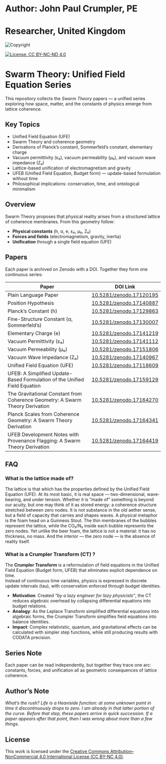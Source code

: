 # Author:  John Paul Crumpler, PE
# Researcher, United Kingdom
![Copyright](https://img.shields.io/badge/Copyright-©%202025%20John%20Paul%20Crumpler-blue.svg)

[![License: CC BY-NC-ND 4.0](https://img.shields.io/badge/License-CC%20BY--NC--ND%204.0-lightgrey.svg)](https://creativecommons.org/licenses/by-nc-nd/4.0/)


# Swarm Theory: Unified Field Equation Series

This repository collects the *Swarm Theory* papers — a unified series exploring how space, matter, and the constants of physics emerge from lattice coherence.

## Key Topics
- Unified Field Equation (UFE)  
- Swarm Theory and coherence geometry  
- Derivations of Planck’s constant, Sommerfeld’s constant, elementary charge  
- Vacuum permittivity (ε₀), vacuum permeability (μ₀), and vacuum wave impedance (Z₀)  
- Lattice-based unification of electromagnetism and gravity  
- UFEB (Unified Field Equation, Budget form) — update-based formulation without time  
- Philosophical implications: conservation, time, and ontological minimalism  

## Overview
Swarm Theory proposes that physical reality arises from a structured lattice of coherence membranes. From this geometry follow:
- **Physical constants** (h, α, e, ε₀, μ₀, Z₀)
- **Forces and fields** (electromagnetism, gravity, inertia)
- **Unification** through a single field equation (UFE)

## Papers
Each paper is archived on Zenodo with a DOI. Together they form one continuous series:

| Paper                                | DOI Link |
|--------------------------------------|----------|
| Plain Language Paper                 | [10.5281/zenodo.17120195](https://doi.org/10.5281/zenodo.17120195) |
| Position Hypothesis                  | [10.5281/zenodo.17140887](https://doi.org/10.5281/zenodo.17140887) |
| Planck’s Constant (h)                | [10.5281/zenodo.17129863](https://doi.org/10.5281/zenodo.17129863) |
| Fine-Structure Constant (α, Sommerfeld’s) | [10.5281/zenodo.17130007](https://doi.org/10.5281/zenodo.17130007) |
| Elementary Charge (e)                | [10.5281/zenodo.17141219](https://doi.org/10.5281/zenodo.17141219) |
| Vacuum Permittivity (ε₀)             | [10.5281/zenodo.17141112](https://doi.org/10.5281/zenodo.17141112) |
| Vacuum Permeability (μ₀)             | [10.5281/zenodo.17151806](https://doi.org/10.5281/zenodo.17151806)|
| Vacuum Wave Impedance (Z₀)           | [10.5281/zenodo.17140967](https://doi.org/10.5281/zenodo.17140967) |
| Unified Field Equation (UFE)         | [10.5281/zenodo.17118609](https://doi.org/10.5281/zenodo.17118609) |
| UFEB: A Simplified Update-Based Formulation of the Unified Field Equation | [10.5281/zenodo.17159129](https://doi.org/10.5281/zenodo.17159129) |
| The Gravitational Constant from Coherence Geometry: A Swarm Theory Derivation | [10.5281/zenodo.17164270](https://doi.org/10.5281/zenodo.17164270) |
| Planck Scales from Coherence Geometry: A Swarm Theory Derivation | [10.5281/zenodo.17164341](https://doi.org/10.5281/zenodo.17164341) |
| UFEB Development Notes with Provenance Flagging: A Swarm Theory Derivation | [10.5281/zenodo.17164419](https://doi.org/10.5281/zenodo.17164419) |

## FAQ
### What is the lattice made of?
The lattice is that which has the properties defined by the Unified Field Equation (UFE). At its most basic, it is real space — two-dimensional, wave-bearing, and under tension. Whether it is “made of” something is beyond our acuity, but one may think of it as stored energy: a coherence structure stretched between zero nodes. It is not substance in the old aether sense, but a field of capacity that carries and shapes waves.
A physical metaphor is the foam head on a Guinness Stout. The thin membranes of the bubbles represent the lattice, while the CO₂/N₂ inside each bubble represents the zero nodes. Yet unlike the beer foam, the lattice is not a material: it has no thickness, no mass. And the interior — the zero node — is the absence of reality itself.

### What is a Crumpler Transform (CT) ?
The **Crumpler Transform** is a reformulation of field equations in the Unified Field Equation (Budget form, UFEB) that eliminates explicit dependence on time.  
Instead of continuous time variables, physics is expressed in discrete update intervals (tau), with conservation enforced through budget identities.
- **Motivation**: Created *“by a lazy engineer for lazy physicists”*, the CT reduces algebraic overhead by collapsing differential equations into budget relations.  
- **Analogy**: As the Laplace Transform simplified differential equations into algebraic forms, the Crumpler Transform simplifies field equations into balance identities.  
- **Impact**: Complex relativistic, quantum, and gravitational effects can be calculated with simpler step functions, while still producing results with CODATA precision.

## Series Note
Each paper can be read independently, but together they trace one arc: constants, forces, and unification all as geometric consequences of lattice coherence.

## Author’s Note
*What’s the rush? Life is a Heaviside function: at some unknown point in time it discontinuously drops to zero. I am already in that latter portion of the curve. Before that step, these papers arrive in quick succession. If a paper appears after that point, then I was wrong about more than a few things.*

## License
This work is licensed under the [Creative Commons Attribution–NonCommercial 4.0 International License (CC BY-NC 4.0)](https://creativecommons.org/licenses/by-nc/4.0/).
